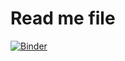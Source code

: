 # Read me file 

[![Binder](https://mybinder.org/badge_logo.svg)](https://mybinder.org/v2/gh/BarbaraZHAW/eva/HEAD)